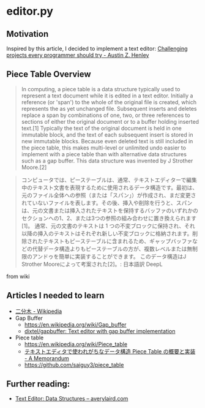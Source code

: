 # editor.py

## Motivation

Inspired by this article, I decided to implement a text editor: [Challenging projects every programmer should try - Austin Z. Henley](https://austinhenley.com/blog/challengingprojects.html)

## Piece Table Overview

> In computing, a piece table is a data structure typically used to represent a text document while it is edited in a text editor. Initially a reference (or 'span') to the whole of the original file is created, which represents the as yet unchanged file. Subsequent inserts and deletes replace a span by combinations of one, two, or three references to sections of either the original document or to a buffer holding inserted text.[1]
> Typically the text of the original document is held in one immutable block, and the text of each subsequent insert is stored in new immutable blocks. Because even deleted text is still included in the piece table, this makes multi-level or unlimited undo easier to implement with a piece table than with alternative data structures such as a gap buffer.
> This data structure was invented by J Strother Moore.[2]


> コンピュータでは、ピーステーブルは、通常、テキストエディターで編集中のテキスト文書を表現するために使用されるデータ構造です。最初は、元のファイル全体への参照（または「スパン」）が作成され、まだ変更されていないファイルを表します。その後、挿入や削除を行うと、スパンは、元の文書または挿入されたテキストを保持するバッファのいずれかのセクションへの1、2、または3つの参照の組み合わせに置き換えられます[1]。
> 通常、元の文書のテキストは 1 つの不変ブロックに保持され、それ以降の挿入のテキストはそれぞれ新しい不変ブロックに格納されます。削除されたテキストもピーステーブルに含まれるため、ギャップバッファなどの代替データ構造よりもピーステーブルの方が、複数レベルまたは無制限のアンドゥを簡単に実装することができます。
> このデータ構造はJ Strother Mooreによって考案された[2]。: 日本語訳 DeepL

from wiki

## Articles I needed to learn

- [二分木 - Wikipedia](https://ja.wikipedia.org/wiki/%E4%BA%8C%E5%88%86%E6%9C%A8)
- Gap Buffer
    - https://en.wikipedia.org/wiki/Gap_buffer
    - [dixtel/gapbuffer: Text editor with gap buffer implementation](https://github.com/dixtel/gapbuffer)
- Piece table
    - https://en.wikipedia.org/wiki/Piece_table
    - [テキストエディタで使われがちなデータ構造 Piece Table の概要と実装 - A Memorandum](https://blog1.mammb.com/entry/2022/09/07/224202#Piece-Table-method)
    - https://github.com/saiguy3/piece_table

## Further reading:

- [Text Editor: Data Structures – averylaird.com](https://www.averylaird.com/programming/the%20text%20editor/2017/09/30/the-piece-table/)
